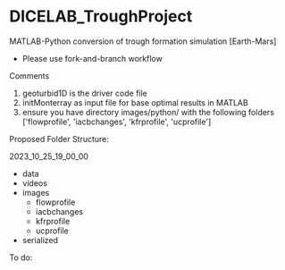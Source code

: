 # DICELAB_TroughProject
MATLAB-Python conversion of trough formation simulation [Earth-Mars]
* Please use fork-and-branch workflow

Comments
1. geoturbid1D is the driver code file
2. initMonterray as input file for base optimal results in MATLAB
3. ensure you have directory images/python/ with the following folders ['flowprofile', 'iacbchanges', 'kfrprofile', 'ucprofile']

Proposed Folder Structure:

2023_10_25_19_00_00
- data
- videos
- images
  - flowprofile
  - iacbchanges
  - kfrprofile
  - ucprofile
- serialized


To do: 
  
